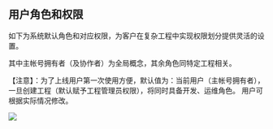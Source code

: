 ## 用户角色和权限

如下为系统默认角色和对应权限，为客户在复杂工程中实现权限划分提供灵活的设置。

其中主帐号拥有者（及协作者）为全局概念，其余角色同特定工程相关。

【注意】：为了上线用户第一次使用方便，默认值为：当前用户（主帐号拥有者），一旦创建工程（默认赋予工程管理员权限），将同时具备开发、运维角色。 用户可根据实际情况修改。

![](//mc.qcloudimg.com/static/img/332208c376450e91d46543f953649f72/image.png)
